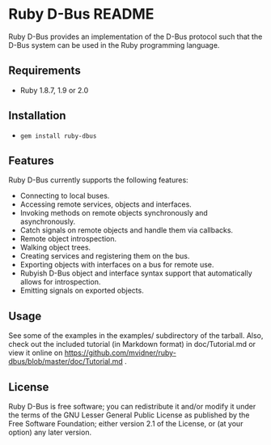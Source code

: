 # Ruby D-Bus README

Ruby D-Bus provides an implementation of the D-Bus protocol such that the
D-Bus system can be used in the Ruby programming language.

## Requirements

- Ruby 1.8.7, 1.9 or 2.0

## Installation

- `gem install ruby-dbus`

## Features

Ruby D-Bus currently supports the following features:

 * Connecting to local buses.
 * Accessing remote services, objects and interfaces.
 * Invoking methods on remote objects synchronously and asynchronously.
 * Catch signals on remote objects and handle them via callbacks.
 * Remote object introspection.
 * Walking object trees.
 * Creating services and registering them on the bus.
 * Exporting objects with interfaces on a bus for remote use.
 * Rubyish D-Bus object and interface syntax support that automatically
   allows for introspection.
 * Emitting signals on exported objects.

## Usage

 See some of the examples in the examples/ subdirectory of the tarball.
 Also, check out the included tutorial (in Markdown format) in doc/Tutorial.md
 or view it online on
 <https://github.com/mvidner/ruby-dbus/blob/master/doc/Tutorial.md> .

## License

 Ruby D-Bus is free software; you can redistribute it and/or modify it
 under the terms of the GNU Lesser General Public License as published by the
 Free Software Foundation; either version 2.1 of the License, or (at
 your option) any later version.
